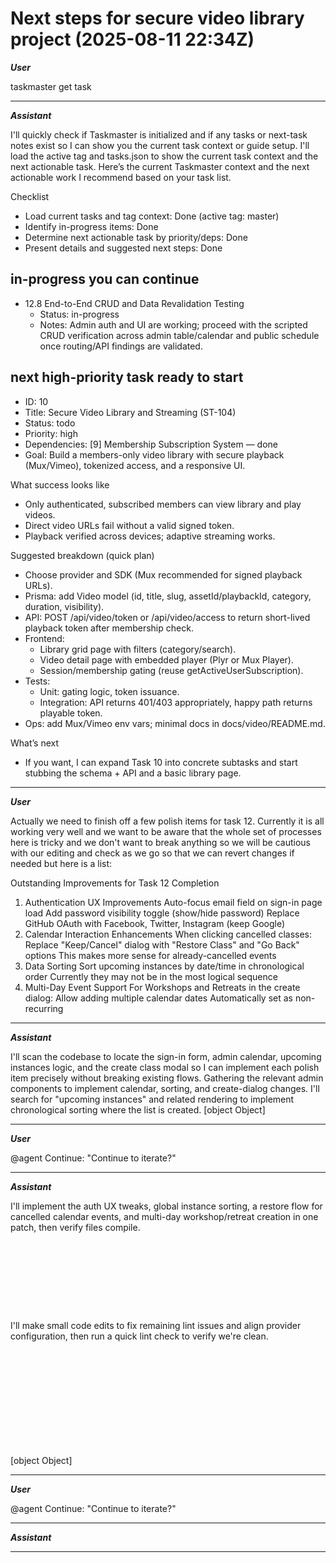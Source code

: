 <!-- Generated by SpecStory -->

# Next steps for secure video library project (2025-08-11 22:34Z)

_**User**_


taskmaster get task

---

_**Assistant**_

I'll quickly check if Taskmaster is initialized and if any tasks or next-task notes exist so I can show you the current task context or guide setup. I'll load the active tag and tasks.json to show the current task context and the next actionable task. Here’s the current Taskmaster context and the next actionable work I recommend based on your task list.

Checklist
- Load current tasks and tag context: Done (active tag: master)
- Identify in-progress items: Done
- Determine next actionable task by priority/deps: Done
- Present details and suggested next steps: Done

## in-progress you can continue
- 12.8 End-to-End CRUD and Data Revalidation Testing
  - Status: in-progress
  - Notes: Admin auth and UI are working; proceed with the scripted CRUD verification across admin table/calendar and public schedule once routing/API findings are validated.

## next high-priority task ready to start
- ID: 10
- Title: Secure Video Library and Streaming (ST-104)
- Status: todo
- Priority: high
- Dependencies: [9] Membership Subscription System — done
- Goal: Build a members-only video library with secure playback (Mux/Vimeo), tokenized access, and a responsive UI.

What success looks like
- Only authenticated, subscribed members can view library and play videos.
- Direct video URLs fail without a valid signed token.
- Playback verified across devices; adaptive streaming works.

Suggested breakdown (quick plan)
- Choose provider and SDK (Mux recommended for signed playback URLs).
- Prisma: add Video model (id, title, slug, assetId/playbackId, category, duration, visibility).
- API: POST /api/video/token or /api/video/access to return short-lived playback token after membership check.
- Frontend:
  - Library grid page with filters (category/search).
  - Video detail page with embedded player (Plyr or Mux Player).
  - Session/membership gating (reuse getActiveUserSubscription).
- Tests:
  - Unit: gating logic, token issuance.
  - Integration: API returns 401/403 appropriately, happy path returns playable token.
- Ops: add Mux/Vimeo env vars; minimal docs in docs/video/README.md.

What’s next
- If you want, I can expand Task 10 into concrete subtasks and start stubbing the schema + API and a basic library page.

---

_**User**_

Actually we need to finish off a few polish items for task 12. Currently it is all working very well and we want to be aware that the whole set of processes here is tricky and we don't want to break anything so we will be cautious with our editing and check as we go so that we can revert changes if needed but here is a list:

Outstanding Improvements for Task 12 Completion


1. Authentication UX Improvements
Auto-focus email field on sign-in page load
Add password visibility toggle (show/hide password)
Replace GitHub OAuth with Facebook, Twitter, Instagram (keep Google)
2. Calendar Interaction Enhancements
When clicking cancelled classes: Replace "Keep/Cancel" dialog with "Restore Class" and "Go Back" options
This makes more sense for already-cancelled events
3. Data Sorting
Sort upcoming instances by date/time in chronological order
Currently they may not be in the most logical sequence
4. Multi-Day Event Support
For Workshops and Retreats in the create dialog:
Allow adding multiple calendar dates
Automatically set as non-recurring

---

_**Assistant**_

I'll scan the codebase to locate the sign-in form, admin calendar, upcoming instances logic, and the create class modal so I can implement each polish item precisely without breaking existing flows. Gathering the relevant admin components to implement calendar, sorting, and create-dialog changes. I'll search for "upcoming instances" and related rendering to implement chronological sorting where the list is created. [object Object]

---

_**User**_

@agent Continue: "Continue to iterate?"

---

_**Assistant**_

I'll implement the auth UX tweaks, global instance sorting, a restore flow for cancelled calendar events, and multi-day workshop/retreat creation in one patch, then verify files compile. 
```

```

```

```

```

```

```

```

```

```

```

```

```

```

```

```

```

```
I'll make small code edits to fix remaining lint issues and align provider configuration, then run a quick lint check to verify we're clean. 
```

```

```

```

```

```

```

```

```

```

```

```

```

```

```

```

```

```

```

```

```

```

```

```
[object Object]

---

_**User**_

@agent Continue: "Continue to iterate?"

---

_**Assistant**_



---

